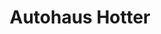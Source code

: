 ---
title: "Autohaus Hotter"
url: /saalfelden-am-steinernen-meer/autohaus-hotter/
shop: Autohaus
---